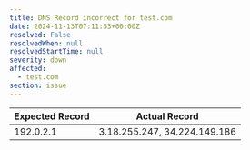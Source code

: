 ```yaml
---
title: DNS Record incorrect for test.com
date: 2024-11-13T07:11:53+00:00Z
resolved: False
resolvedWhen: null
resolvedStartTime: null
severity: down
affected:
  - test.com
section: issue
---
```


| Expected Record  | Actual Record  |
|------------------|----------------|
| 192.0.2.1 | 3.18.255.247, 34.224.149.186 |
